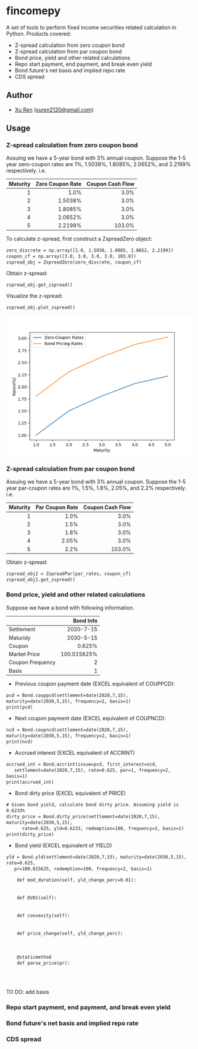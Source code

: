 fincomepy
==========

A set of tools to perform fixed income securities related calculation in Python. Products covered:

* Z-spread calculation from zero coupon bond
* Z-spread calculation from par coupon bond
* Bond price, yield and other related calculations
* Repo start payment, end payment, and break even yield
* Bond future's net basis and implied repo rate
* CDS spread

Author
----------

* [Xu Ren](https://github.com/reese3928) (xuren2120@gmail.com)

Usage
----------

### Z-spread calculation from zero coupon bond

Assuing we have a 5-year bond with 3% annual coupon. Suppose the 1-5 year zero-coupon rates are 1%, 1.5038%, 1.8085%, 2.0652%, and 2.2199% respectively. i.e.

|   Maturity |   Zero Coupon Rate |   Coupon Cash Flow |
|-----------:|-------------------:|-------------------:|
|          1 |               1.0% |               3.0% |
|          2 |            1.5038% |               3.0% |
|          3 |            1.8085% |               3.0% |
|          4 |            2.0652% |               3.0% |
|          5 |            2.2199% |             103.0% |

To calculate z-spread, first construct a ZspreadZero object:
```{python}
zero_discrete = np.array([1.0, 1.5038, 1.8085, 2.0652, 2.2199])
coupon_cf = np.array([3.0, 3.0, 3.0, 3.0, 103.0])
zspread_obj = ZspreadZero(zero_discrete, coupon_cf) 
```

Obtain z-spread:
```{python}
zspread_obj.get_zspread()
```

Visualize the z-spread:
```{python}
zspread_obj.plot_zspread()
```

![image](docs/zspread_plot.png)


### Z-spread calculation from par coupon bond

Assuing we have a 5-year bond with 3% annual coupon. Suppose the 1-5 year par-coupon rates are 1%, 1.5%, 1.8%, 2.05%, and 2.2% respectively. i.e.

|   Maturity |   Par Coupon Rate |   Coupon Cash Flow |
|-----------:|------------------:|-------------------:|
|          1 |              1.0% |               3.0% |
|          2 |              1.5% |               3.0% |
|          3 |              1.8% |               3.0% |
|          4 |             2.05% |               3.0% |
|          5 |              2.2% |             103.0% |

Obtain z-spread:
```{python}
zspread_obj2 = ZspreadPar(par_rates, coupon_cf)
zspread_obj2.get_zspread()
```

### Bond price, yield and other related calculations

Suppose we have a bond with following information.

|                  |   Bond Info |
|:-----------------|------------:|
| Settlement       |   2020-7-15 |
| Maturidy         |   2030-5-15 |
| Coupon           |      0.625% |
| Market Price     | 100.015625% |
| Coupon Frequency |           2 |
| Basis            |           1 |

* Previous coupon payment date (EXCEL equivalent of COUPPCD):

```{python}
pcd = Bond.couppcd(settlement=date(2020,7,15), maturity=date(2030,5,15), frequency=2, basis=1)
print(pcd) 
```

* Next coupon payment date (EXCEL equivalent of COUPNCD):
```{python}
ncd = Bond.coupncd(settlement=date(2020,7,15), maturity=date(2030,5,15), frequency=2, basis=1)
print(ncd)
```

* Accrued interest (EXCEL equivalent of ACCRINT)

```{python} 
accrued_int = Bond.accrint(issue=pcd, first_interest=ncd, 
   settlement=date(2020,7,15), rate=0.625, par=1, frequency=2, basis=1)
print(accrued_int)  
```  

* Bond dirty price (EXCEL equivalent of PRICE)
```{python}
# Given bond yield, calculate bond dirty price. Assuming yield is 0.6233%
dirty_price = Bond.dirty_price(settlement=date(2020,7,15), maturity=date(2030,5,15),
      rate=0.625, yld=0.6233, redemption=100, frequency=2, basis=1)
print(dirty_price)
```      

* Bond yield (EXCEL equivalent of YIELD)
```{python}
yld = Bond.yld(settlement=date(2020,7,15), maturity=date(2030,5,15), rate=0.625,
   pr=100.015625, redemption=100, frequency=2, basis=1)
```

```{python} 
    def mod_duration(self, yld_change_perc=0.01):
       
    
    def DV01(self):
     
    
    def convexity(self):
      
    
    def price_change(self, yld_change_perc):
       
   

    @staticmethod
    def parse_price(pr):
     

    
```

TO DO: add basis

### Repo start payment, end payment, and break even yield
### Bond future's net basis and implied repo rate
### CDS spread